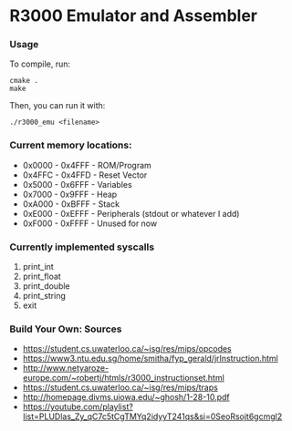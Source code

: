 # R3000 Emulator and Assembler

### Usage
To compile, run:
```
cmake .
make
```
Then, you can run it with: 
```
./r3000_emu <filename>
```

### Current memory locations:
- 0x0000 - 0x4FFF - ROM/Program
- 0x4FFC - 0x4FFD - Reset Vector 
- 0x5000 - 0x6FFF - Variables
- 0x7000 - 0x9FFF - Heap
- 0xA000 - 0xBFFF - Stack
- 0xE000 - 0xEFFF - Peripherals (stdout or whatever I add)
- 0xF000 - 0xFFFF - Unused for now
 
### Currently implemented syscalls
1. print_int
2. print_float
3. print_double
4. print_string
10. exit

### Build Your Own: Sources
- https://student.cs.uwaterloo.ca/~isg/res/mips/opcodes
- https://www3.ntu.edu.sg/home/smitha/fyp_gerald/jrInstruction.html
- http://www.netyaroze-europe.com/~robertj/htmls/r3000_instructionset.html
- https://student.cs.uwaterloo.ca/~isg/res/mips/traps
- http://homepage.divms.uiowa.edu/~ghosh/1-28-10.pdf
- https://youtube.com/playlist?list=PLUDlas_Zy_qC7c5tCgTMYq2idyyT241qs&si=0SeoRsojt6gcmgl2
